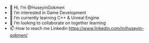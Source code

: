 - 👋 Hi, I’m @HuseyinGokmen
- 👀 I’m interested in Game Development
- 🌱 I’m currently learning C++ & Unreal Engine
- 💞️ I’m looking to collaborate on together learning
- 📫 How to reach me Linkedin https://www.linkedin.com/in/huseyin-gokmen/

<!---
HuseyinGokmen/HuseyinGokmen is a ✨ special ✨ repository because its `README.md` (this file) appears on your GitHub profile.
You can click the Preview link to take a look at your changes.
--->
